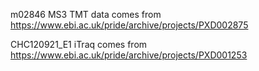 m02846 MS3 TMT data comes from https://www.ebi.ac.uk/pride/archive/projects/PXD002875

CHC120921_E1 iTraq comes from https://www.ebi.ac.uk/pride/archive/projects/PXD001253

